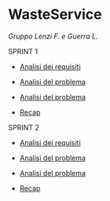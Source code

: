 # WasteService

*Gruppo Lenzi F. e Guerra L.*

SPRINT 1

* [Analisi dei requisiti](doc/sprint1_requisiti.md)

* [Analisi del problema](doc/sprint1_analisi_problema.md)

* [Analisi del problema](doc/sprint1_progetto.md)

* [Recap](doc/sprint1_recap.md)

SPRINT 2

* [Analisi dei requisiti](doc/sprint2_requisiti.md)

* [Analisi del problema](doc/sprint2_analisi_problema.md)

* [Analisi del problema](doc/sprint2_progetto.md)

* [Recap](doc/sprint2_recap.md)

